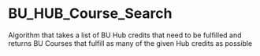 # BU_HUB_Course_Search
Algorithm that takes a list of BU Hub credits that need to be fulfilled and returns BU Courses that fulfill as many of the given Hub credits as possible
